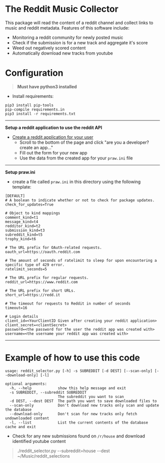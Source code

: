 The Reddit Music Collector
==========================

This package will read the content of a reddit channel and collect links to music and reddit metadata.
Features of this software include:

 * Monitoring a reddit community for newly posted music
 * Check if the submission is for a new track and aggregate it's score
 * Weed out negatively scored content 
 * Automatically download new tracks from youtube


Configuration
=============
> **Must have python3 installed**
* Install requirements:

```
pip3 install pip-tools
pip-compile requirements.in
pip3 install -r requirements.txt
```

---

**Setup a reddit application to use the reddit API**
* [Create a reddit application for your user](https://www.reddit.com/prefs/apps/)
  - Scroll to the bottom of the page and click "are you a developer? create an app..."
  - Fill out the form for your new app
  - Use the data from the created app for your `praw.ini` file

---

**Setup praw.ini**
 - create a file called `praw.ini` in this directory using the following template:
```buildoutcfg
[DEFAULT]
# A boolean to indicate whether or not to check for package updates.
check_for_updates=True

# Object to kind mappings
comment_kind=t1
message_kind=t4
redditor_kind=t2
submission_kind=t3
subreddit_kind=t5
trophy_kind=t6

# The URL prefix for OAuth-related requests.
oauth_url=https://oauth.reddit.com

# The amount of seconds of ratelimit to sleep for upon encountering a specific type of 429 error.
ratelimit_seconds=5

# The URL prefix for regular requests.
reddit_url=https://www.reddit.com

# The URL prefix for short URLs.
short_url=https://redd.it

# The timeout for requests to Reddit in number of seconds
timeout=16

# Login details
client_id=<YourClientID Given after creating your reddit application>
client_secret=<clientSecret>
password=<the password for the user the reddit app was created with>
username=<the username your reddit app was created with>
```

---

Example of how to use this code
===============================
```
usage: reddit_selector.py [-h] -s SUBREDDIT [-d DEST] [--scan-only] [--download-only] [-l]

optional arguments:
  -h, --help            show this help message and exit
  -s SUBREDDIT, --subreddit SUBREDDIT
                        The subreddit you want to scan
  -d DEST, --dest DEST  The path you want to save downloaded files to
  --scan-only           Don't download new tracks only scan and update the database
  --download-only       Don't scan for new tracks only fetch undownloaded content
  -l, --list            List the current contents of the database cache and exit
```

* Check for any new submissions found on `/r/house` and download identified youtube content
> ./reddit_selector.py --subreddit=house --dest ~/Music/reddit_selections